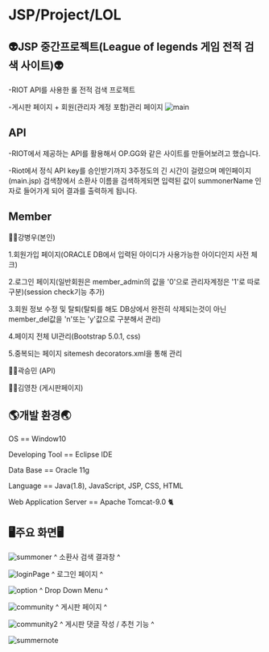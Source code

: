 # JSP/Project/LOL

## 👽JSP 중간프로젝트(League of legends 게임 전적 검색 사이트)👽
-RIOT API를 사용한 롤 전적 검색 프로젝트

-게시판 페이지 + 회원(관리자 계정 포함)관리 페이지 
![main](https://user-images.githubusercontent.com/84126480/122900612-cdb26b80-d387-11eb-8af6-4d6cf43ce805.jpg)
## API
-RIOT에서 제공하는 API를 활용해서 OP.GG와 같은 사이트를 만들어보려고 했습니다.

-Riot에서 정식 API key를 승인받기까지 3주정도의 긴 시간이 걸렸으며 메인페이지(main.jsp) 검색창에서 소환사 이름을 검색하게되면 입력된 값이 summonerName 인자로 들어가게 되어 결과를 출력하게 됩니다.

## Member
🙋‍♂️강병우(본인)

1.회원가입 페이지(ORACLE DB에서 입력된 아이디가 사용가능한 아이디인지 사전 체크)

2.로그인 페이지(일반회원은 member_admin의 값을 '0'으로 관리자계정은 '1'로 따로 구분)(session check기능 추가)

3.회원 정보 수정 및 탈퇴(탈퇴를 해도 DB상에서 완전히 삭제되는것이 아닌 member_del값을 'n'또는 'y'값으로 구분해서 관리)

4.페이지 전체 UI관리(Bootstrap 5.0.1, css)

5.중복되는 페이지 sitemesh decorators.xml을 통해 관리


🙋‍♂️곽승민 (API)

🙋‍♂️김영찬 (게시판페이지)

## 🌎개발 환경🌏
OS == Window10

Developing Tool == Eclipse IDE

Data Base == Oracle 11g

Language == Java(1.8), JavaScript, JSP, CSS, HTML

Web Application Server == Apache Tomcat-9.0 🐈

## 🖥주요 화면🖥
![summoner](https://user-images.githubusercontent.com/84126480/122905173-f2a8dd80-d38b-11eb-83b9-e7eba0bdc2e7.jpg)
^ 소환사 검색 결과창 ^

![loginPage](https://user-images.githubusercontent.com/84126480/122904867-b2e1f600-d38b-11eb-8c1b-45235104e5f3.jpg)
^ 로그인 페이지 ^

![option](https://user-images.githubusercontent.com/84126480/122904973-c68d5c80-d38b-11eb-8e24-245ac08a4ab0.jpg)
^ Drop Down Menu ^

![community](https://user-images.githubusercontent.com/84126480/122905035-d73dd280-d38b-11eb-8182-b7f75c4f8dce.jpg)
^ 게시판 페이지 ^

![community2](https://user-images.githubusercontent.com/84126480/122905087-e45ac180-d38b-11eb-9931-20d804d1a890.jpg)
^ 게시판 댓글 작성 / 추천 기능 ^

![summernote](https://user-images.githubusercontent.com/84126480/122905137-ee7cc000-d38b-11eb-9339-3c2ea15eb0b0.jpg)


